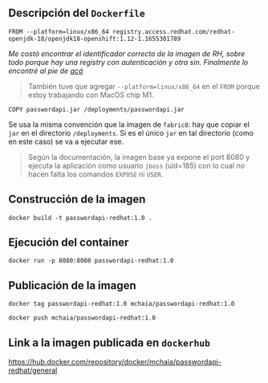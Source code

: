 ## Descripción del `Dockerfile`
    FROM --platform=linux/x86_64 registry.access.redhat.com/redhat-openjdk-18/openjdk18-openshift:1.12-1.1655301789

*Me costó encontrar el identificador correcto de la imagen de RH, sobre todo porque hay una registry con autenticación y otra sin. Finalmente lo encontré al pie de [acá](https://catalog.redhat.com/software/containers/redhat-openjdk-18/openjdk18-openshift/58ada5701fbe981673cd6b10?container-tabs=gti&gti-tabs=unauthenticated)*

> También tuve que agregar `--platform=linux/x86_64` en el `FROM` porque estoy trabajando con MacOS chip M1.

    COPY passwordapi.jar /deployments/passwordapi.jar

Se usa la misma convención que la imagen de `fabric8`: hay que copiar el `jar` en el directorio `/deployments`. Si es el único `jar` en tal directorio (como en este caso) se va a ejecutar ese. 

> Según la documentación, la imagen base ya expone el port 8080 y ejecuta la aplicación como usuario `jboss` (uid=185) con lo cual no hacen falta los comandos `EXPOSE` ni `USER`.

## Construcción de la imagen

    docker build -t passwordapi-redhat:1.0 .

## Ejecución del container

    docker run -p 8080:8080 passwordapi-redhat:1.0

## Publicación de la imagen

    docker tag passwordapi-redhat:1.0 mchaia/passwordapi-redhat:1.0
    
    docker push mchaia/passwordapi-redhat:1.0

## Link a la imagen publicada en `dockerhub`

https://hub.docker.com/repository/docker/mchaia/passwordapi-redhat/general
